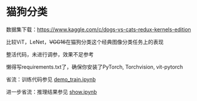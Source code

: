 # 猫狗分类

数据集下载：https://www.kaggle.com/c/dogs-vs-cats-redux-kernels-edition

比较ViT，LeNet，~~VGG16~~在猫狗分类这个经典图像分类任务上的表现

整活代码，未进行调参，效果不足参考  

懒得写requirements.txt了，确保你安装了PyTorch, Torchvision, vit-pytorch

省流：训练代码参见 [demo_train.ipynb](./demo_train.ipynb)

进一步省流：推理结果参见 [show.ipynb](./show.ipynb)
